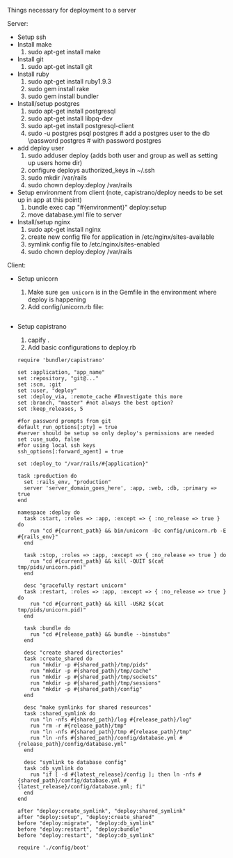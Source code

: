 Things necessary for deployment to a server

Server:

  - Setup ssh
  - Install make
    1) sudo apt-get install make
  - Install git
    1) sudo apt-get install git
  - Install ruby
    1) sudo apt-get install ruby1.9.3
    2) sudo gem install rake
    3) sudo gem install bundler
  - Install/setup postgres
    1) sudo apt-get install postgresql
    2) sudo apt-get install libpq-dev
    3) sudo apt-get install postgresql-client
    4) sudo -u postgres psql postgres # add a postgres user to the db
       \password postgres             # with password postgres
  - add deploy user
    1) sudo adduser deploy (adds both user and group as well as setting up users home dir)
    2) configure deploys authorized_keys in ~/.ssh
    3) sudo mkdir /var/rails
    4) sudo chown deploy:deploy /var/rails
  - Setup environment from client (note, capistrano/deploy needs to be set up in app at this point)
    1) bundle exec cap "#{environment}" deploy:setup
    2) move database.yml file to server
  - Install/setup nginx
    1) sudo apt-get install nginx
    2) create new config file for application in /etc/nginx/sites-available
    3) symlink config file to /etc/nginx/sites-enabled
    4) sudo chown deploy:deploy /var/rails

Client:

  - Setup unicorn
    1) Make sure `gem unicorn` is in the Gemfile in the environment where deploy is happening
    2) Add config/unicorn.rb file:

    ```
    
    ```


  - Setup capistrano
    1) capify .
    2) Add basic configurations to deploy.rb

    ```
    require 'bundler/capistrano'

    set :application, "app_name"
    set :repository, "git@..."
    set :scm, :git
    set :user, "deploy"
    set :deploy_via, :remote_cache #Investigate this more
    set :branch, "master" #not always the best option?
    set :keep_releases, 5

    #for password prompts from git
    default_run_options[:pty] = true
    #server should be setup so only deploy's permissions are needed
    set :use_sudo, false
    #for using local ssh keys
    ssh_options[:forward_agent] = true

    set :deploy_to "/var/rails/#{application}"

    task :production do
      set :rails_env, "production"
      server 'server_domain_goes_here', :app, :web, :db, :primary => true
    end

    namespace :deploy do
      task :start, :roles => :app, :except => { :no_release => true } do
        run "cd #{current_path} && bin/unicorn -Dc config/unicorn.rb -E #{rails_env}"
      end

      task :stop, :roles => :app, :except => { :no_release => true } do
        run "cd #{current_path} && kill -QUIT $(cat tmp/pids/unicorn.pid)"
      end

      desc "gracefully restart unicorn"
      task :restart, :roles => :app, :except => { :no_release => true } do
        run "cd #{current_path} && kill -USR2 $(cat tmp/pids/unicorn.pid)"
      end

      task :bundle do
        run "cd #{release_path} && bundle --binstubs"
      end

      desc "create shared directories"
      task :create_shared do
        run "mkdir -p #{shared_path}/tmp/pids"
        run "mkdir -p #{shared_path}/tmp/cache"
        run "mkdir -p #{shared_path}/tmp/sockets"
        run "mkdir -p #{shared_path}/tmp/sessions"
        run "mkdir -p #{shared_path}/config"
      end

      desc "make symlinks for shared resources"
      task :shared_symlink do
        run "ln -nfs #{shared_path}/log #{release_path}/log"
        run "rm -r #{release_path}/tmp"
        run "ln -nfs #{shared_path}/tmp #{release_path}/tmp"
        run "ln -nfs #{shared_path}/config/database.yml #{release_path}/config/database.yml"
      end

      desc "symlink to database config"
      task :db_symlink do
        run "if [ -d #{latest_release}/config ]; then ln -nfs #{shared_path}/config/database.yml #{latest_release}/config/database.yml; fi"
      end
    end

    after "deploy:create_symlink", "deploy:shared_symlink"
    after "deploy:setup", "deploy:create_shared"
    before "deploy:migrate", "deploy:db_symlink"
    before "deploy:restart", "deploy:bundle"
    before "deploy:restart", "deploy:db_symlink"

    require './config/boot'
    ```

